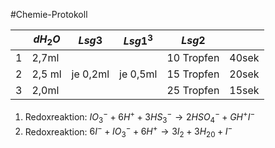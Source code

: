 #Chemie-Protokoll 

|     | $dH_2O$ | $Lsg3$   | $Lsg 1^3$ | $Lsg 2$    |       |
| --- | ------- | -------- | --------- | ---------- | ----- |
| 1   | 2,7ml   |          |           | 10 Tropfen | 40sek |
| 2   | 2,5 ml  | je 0,2ml | je 0,5ml  | 15 Tropfen | 20sek |
| 3   | 2,0ml   |          |           | 25 Tropfen | 15sek |
1. Redoxreaktion: $IO_{3}^{-} + 6H^+ + 3HS_3^- → 2HSO_4^- + GH^+ I^-$
2. Redoxreaktion: $6I^- + IO_3^- + 6H^+ → 3I_2 + 3H_20 + I^-$

